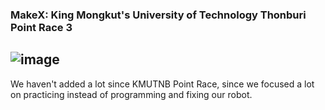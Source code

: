 ### MakeX: King Mongkut's University of Technology Thonburi Point Race 3
![image](https://github.com/user-attachments/assets/d9e1c454-f987-4f6d-b218-89ba2bfffb71)
---
We haven't added a lot since KMUTNB Point Race, since we focused a lot on practicing instead of programming and fixing our robot. 
